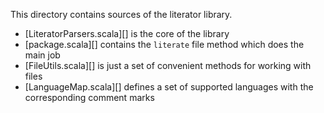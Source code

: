 This directory contains sources of the literator library.

- [LiteratorParsers.scala][] is the core of the library
- [package.scala][] contains the `literate` file method which does the main job
- [FileUtils.scala][] is just a set of convenient methods for working with files
- [LanguageMap.scala][] defines a set of supported languages with the corresponding comment marks


[main/scala/FileUtils.scala]: FileUtils.scala.md
[main/scala/LanguageMap.scala]: LanguageMap.scala.md
[main/scala/LiteratorParsers.scala]: LiteratorParsers.scala.md
[main/scala/package.scala]: package.scala.md
[main/scala/Readme.md]: Readme.md.md
[test/scala/Test.scala]: ../../test/scala/Test.scala.md